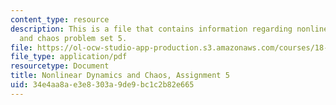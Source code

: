 ```yaml
---
content_type: resource
description: This is a file that contains information regarding nonlinear dynamics
  and chaos problem set 5.
file: https://ol-ocw-studio-app-production.s3.amazonaws.com/courses/18-385j-nonlinear-dynamics-and-chaos-fall-2014/34e4aa8ae3e8303a9de9bc1c2b82e665_MIT18_385JF14_Pset5.pdf
file_type: application/pdf
resourcetype: Document
title: Nonlinear Dynamics and Chaos, Assignment 5
uid: 34e4aa8a-e3e8-303a-9de9-bc1c2b82e665
---
```

